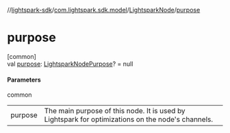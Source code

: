 //[lightspark-sdk](../../../index.md)/[com.lightspark.sdk.model](../index.md)/[LightsparkNode](index.md)/[purpose](purpose.md)

# purpose

[common]\
val [purpose](purpose.md): [LightsparkNodePurpose](../-lightspark-node-purpose/index.md)? = null

#### Parameters

common

| | |
|---|---|
| purpose | The main purpose of this node. It is used by Lightspark for optimizations on the node's channels. |
